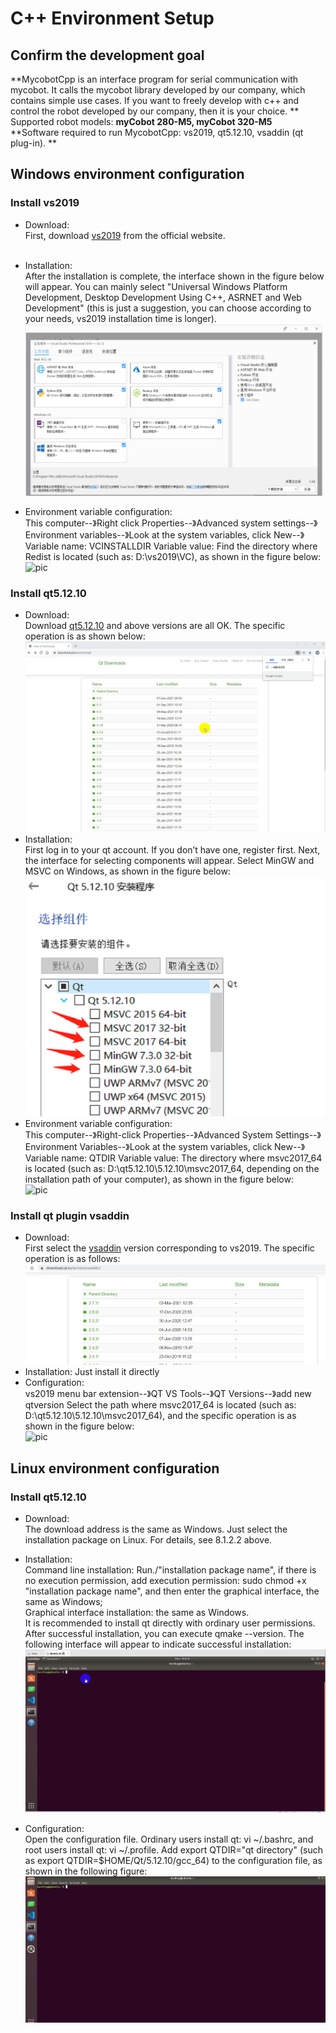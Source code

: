 # C++ Environment Setup

## Confirm the development goal

**MycobotCpp is an interface program for serial communication with mycobot. It calls the mycobot library developed by our company, which contains simple use cases. If you want to freely develop with c++ and control the robot developed by our company, then it is your choice. **<br>
Supported robot models: **myCobot 280-M5, myCobot 320-M5**<br>
**Software required to run MycobotCpp: vs2019, qt5.12.10, vsaddin (qt plug-in). **<br>

## Windows environment configuration

###  Install vs2019

- Download:<br>
First, download [vs2019](https://visualstudio.microsoft.com/zh-hans/vs/) from the official website. <br><br>

- Installation:<br>
After the installation is complete, the interface shown in the figure below will appear. You can mainly select "Universal Windows Platform Development, Desktop Development Using C++, ASRNET and Web Development" (this is just a suggestion, you can choose according to your needs, vs2019 installation time is longer). <br>
![pic](../../../resources/3-FunctionsAndApplications/6.developmentGuide/C++/build/8-1-2.1-001.png)

- Environment variable configuration:<br>
This computer--》Right click Properties--》Advanced system settings--》Environment variables--》Look at the system variables, click New--》Variable name: VCINSTALLDIR Variable value: Find the directory where Redist is located (such as: D:\vs2019\VC), as shown in the figure below:<br>
![pic](../../../resources/3-FunctionsAndApplications/6.developmentGuide/C++/build/8-1-2.1-002.gif)
### Install qt5.12.10

- Download:<br>
Download [qt5.12.10](https://download.qt.io/archive/qt/) and above versions are all OK. The specific operation is as shown below:<br>
![pic](../../../resources/3-FunctionsAndApplications/6.developmentGuide/C++/build/8-1-2.2-001.gif)
- Installation:<br>
First log in to your qt account. If you don’t have one, register first. Next, the interface for selecting components will appear. Select MinGW and MSVC on Windows, as shown in the figure below:<br>
![pic](../../../resources/3-FunctionsAndApplications/6.developmentGuide/C++/build/8-1-2.2-002.jpg)
- Environment variable configuration:<br>
This computer--》Right-click Properties--》Advanced System Settings--》Environment Variables--》Look at the system variables, click New--》Variable name: QTDIR Variable value: The directory where msvc2017_64 is located (such as: D:\qt5.12.10\5.12.10\msvc2017_64, depending on the installation path of your computer), as shown in the figure below:<br>
![pic](../../../resources/3-FunctionsAndApplications/6.developmentGuide/C++/build/8-1-2.2-003.gif)
### Install qt plugin vsaddin

- Download:<br>
First select the [vsaddin](https://download.qt.io/archive/vsaddin/) version corresponding to vs2019. The specific operation is as follows:<br>
![pic](../../../resources/3-FunctionsAndApplications/6.developmentGuide/C++/build/8-1-2.3-001.gif)
- Installation: Just install it directly<br>
- Configuration:<br>
vs2019 menu bar extension--》QT VS Tools--》QT Versions--》add new qtversion Select the path where msvc2017_64 is located (such as: D:\qt5.12.10\5.12.10\msvc2017_64), and the specific operation is as shown in the figure below: <br>
![pic](../../../resources/3-FunctionsAndApplications/6.developmentGuide/C++/build/8-1-2.3-002.gif)

##  Linux environment configuration

### Install qt5.12.10

- Download: <br>
The download address is the same as Windows. Just select the installation package on Linux. For details, see 8.1.2.2 above. <br>

- Installation: <br>
Command line installation: Run./"installation package name", if there is no execution permission, add execution permission: sudo chmod +x "installation package name", and then enter the graphical interface, the same as Windows; <br>
Graphical interface installation: the same as Windows. <br>
It is recommended to install qt directly with ordinary user permissions. After successful installation, you can execute qmake --version. The following interface will appear to indicate successful installation:<br>
![pic](../../../resources/3-FunctionsAndApplications/6.developmentGuide/C++/build/8-1-3.1-001.gif)

- Configuration:<br>
Open the configuration file. Ordinary users install qt: vi ~/.bashrc, and root users install qt: vi ~/.profile. Add export QTDIR="qt directory" (such as export QTDIR=$HOME/Qt/5.12.10/gcc_64) to the configuration file, as shown in the following figure:<br>
![pic](../../../resources/3-FunctionsAndApplications/6.developmentGuide/C++/build/8-1-3.1-002.gif)